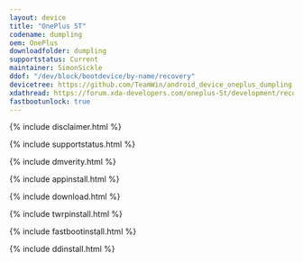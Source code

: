 ```yaml
---
layout: device
title: "OnePlus 5T"
codename: dumpling
oem: OnePlus
downloadfolder: dumpling
supportstatus: Current
maintainer: SimonSickle
ddof: "/dev/block/bootdevice/by-name/recovery"
devicetree: https://github.com/TeamWin/android_device_oneplus_dumpling
xdathread: https://forum.xda-developers.com/oneplus-5t/development/recovery-twrp-oneplus-5t-t3715834
fastbootunlock: true
---
```


{% include disclaimer.html %}

{% include supportstatus.html %}

{% include dmverity.html %}

{% include appinstall.html %}

{% include download.html %}

{% include twrpinstall.html %}

{% include fastbootinstall.html %}

{% include ddinstall.html %}
